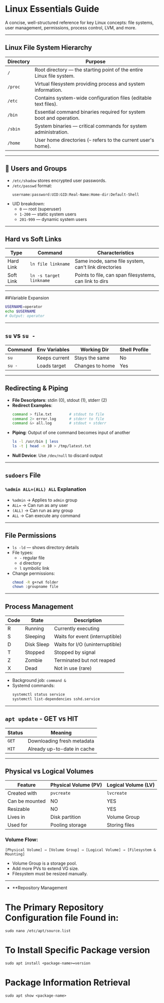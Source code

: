 
# Linux Essentials Guide

A concise, well-structured reference for key Linux concepts: file systems, user management, permissions, process control, LVM, and more.

---

## Linux File System Hierarchy

| Directory | Purpose |
|----------|---------|
| `/` | Root directory — the starting point of the entire Linux file system. |
| `/proc` | Virtual filesystem providing process and system information. |
| `/etc` | Contains system-wide configuration files (editable text files). |
| `/bin` | Essential command binaries required for system boot and operation. |
| `/sbin` | System binaries — critical commands for system administration. |
| `/home` | User home directories (`~` refers to the current user's home). |

---

## 👤 Users and Groups

- `/etc/shadow` stores encrypted user passwords.
- `/etc/passwd` format:
  ```
  username:password:UID:GID:Real-Name:Home-dir:Default-Shell
  ```
- UID breakdown:
  - `0` — root (superuser)
  - `1-200` — static system users
  - `201-999` — dynamic system users

---

##  Hard vs Soft Links

| Type | Command | Characteristics |
|------|---------|------------------|
| Hard Link | `ln file linkname` | Same inode, same file system, can't link directories |
| Soft Link | `ln -s target linkname` | Points to file, can span filesystems, can link to dirs |

---

##Variable Expansion

```bash
USERNAME=operator
echo $USERNAME
# Output: operator
```

---

## `su` vs `su -`

| Command | Env Variables | Working Dir | Shell Profile |
|---------|---------------|-------------|----------------|
| `su` | Keeps current | Stays the same | No |
| `su -` | Loads target | Changes to home | Yes |

---

## Redirecting & Piping

- **File Descriptors**: stdin (0), stdout (1), stderr (2)
- **Redirect Examples**:
  ```bash
  command > file.txt        # stdout to file
  command 2> error.log      # stderr to file
  command &> all.log        # stdout + stderr
  ```
- **Piping**: Output of one command becomes input of another
  ```bash
  ls -l /usr/bin | less
  ls -t | head -n 10 > /tmp/latest.txt
  ```
- **Null Device**: Use `/dev/null` to discard output

---

## `sudoers` File

### `%admin ALL=(ALL) ALL` Explanation

- `%admin` → Applies to `admin` group
- `ALL=` → Can run as any user
- `(ALL)` → Can run as any group
- `ALL` → Can execute any command

---

## File Permissions

- `ls -ld` — shows directory details
- File types:
  - `-` regular file
  - `d` directory
  - `l` symbolic link
- Change permissions:
  ```bash
  chmod -R g+rwX folder
  chown :groupname file
  ```

---

## Process Management

| Code | State | Description |
|------|-------|-------------|
| R | Running | Currently executing |
| S | Sleeping | Waits for event (interruptible) |
| D | Disk Sleep | Waits for I/O (uninterruptible) |
| T | Stopped | Stopped by signal |
| Z | Zombie | Terminated but not reaped |
| X | Dead | Not in use (rare) |

- Background job: `command &`
- Systemd commands:
  ```bash
  systemctl status service
  systemctl list-dependencies sshd.service
  ```

---

## `apt update` - GET vs HIT

| Status | Meaning |
|--------|---------|
| `GET` | Downloading fresh metadata |
| `HIT` | Already up-to-date in cache |

---

## Physical vs Logical Volumes

| Feature | Physical Volume (PV) | Logical Volume (LV) |
|--------|------------------------|----------------------|
| Created with | `pvcreate` | `lvcreate` |
| Can be mounted | NO | YES |
| Resizable | NO | YES |
| Lives in | Disk partition | Volume Group |
| Used for | Pooling storage | Storing files |

### Volume Flow:

```
[Physical Volume] → [Volume Group] → [Logical Volume] → [Filesystem & Mounting]
```

- Volume Group is a storage pool.
- Add more PVs to extend VG size.
- Filesystem must be resized manually.

-----------------------------------------------------------------------------------------------------------------------
- **Repository Management
# The Primary Repository Configuration file Found in:
						
```
sudo nano /etc/apt/source.list
```
# To Install Specific Package version
```
sudo apt install <package-name>=version
```
# Package Information Retrieval
```
sudo apt show <package-name>
```


